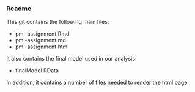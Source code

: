 ### Readme

This git contains the following main files:

* pml-assignment.Rmd
* pml-assignment.md
* pml-assignment.html

It also contains the final model used in our analysis:

* finalModel.RData

In addition, it contains a number of files needed to render the html page.